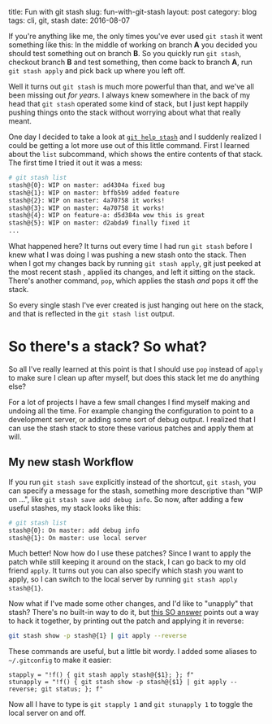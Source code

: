 title: Fun with git stash
slug: fun-with-git-stash
layout: post
category: blog
tags: cli, git, stash
date: 2016-08-07

If you're anything like me, the only times you've ever used `git stash` it went
something like this: In the middle of working on branch **A** you decided you
should test something out on branch **B**.  So you quickly run `git stash`,
checkout branch **B** and test something, then come back to branch **A**, run `git
stash apply` and pick back up where you left off.

Well it turns out `git stash` is much more powerful than that, and we've all
been missing out *for years*. I always knew somewhere in the back of my head that
`git stash` operated some kind of stack, but I just kept happily pushing things
onto the stack without worrying about what that really meant.

One day I decided to take a look at [`git help
stash`](https://git-scm.com/docs/git-stash) and I suddenly realized I could
be getting a lot more use out of this little command.  First I learned about
the `list` subcommand, which shows the entire contents of that stack. The first
time I tried it out it was a mess:

``` sh
# git stash list
stash@{0}: WIP on master: ad4304a fixed bug
stash@{1}: WIP on master: bffb5b9 added feature
stash@{2}: WIP on master: 4a70758 it works!
stash@{3}: WIP on master: 4a70758 it works!
stash@{4}: WIP on feature-a: d5d384a wow this is great
stash@{5}: WIP on master: d2abda9 finally fixed it
...
```

What happened here? It turns out every time I had run `git stash` before
I knew what I was doing I was pushing a new stash onto the stack. Then when
I got my changes back by running `git stash apply`, git just peeked at the most
recent stash , applied its changes, and left it sitting on the stack. There's
another command, `pop`, which applies the stash *and* pops it off the stack.

So every single stash I've ever created is just hanging out here on the stack,
and that is reflected in the `git stash list` output.

So there's a stack? So what?
============================
So all I've really learned at this point is that I should use `pop` instead
of `apply` to make sure I clean up after myself, but does this stack let me
do anything else?

For a lot of projects I have a few small changes I find myself making and
undoing all the time. For example changing the configuration to point to a
development server, or adding some sort of debug output. I realized that I can
use the stash stack to store these various patches and apply them at will.

My new stash Workflow
---------------------
If you run `git stash save` explicitly instead of the shortcut, `git stash`,
you can specify a message for the stash, something more descriptive than "WIP
on ...", like `git stash save add debug info`. So now, after adding a few
useful stashes, my stack looks like this:

``` sh
# git stash list
stash@{0}: On master: add debug info
stash@{1}: On master: use local server
```

Much better! Now how do I use these patches? Since I want to apply the patch
while still keeping it around on the stack, I can go back to my old friend
`apply`. It turns out you can also specify which stash you want to apply,
so I can switch to the local server by running `git stash apply stash@{1}`.

Now what if I've made some other changes, and I'd like to "unapply" that stash?
There's no built-in way to do it, but [this SO
answer](http://stackoverflow.com/a/1021867) points out a way to hack it
together, by printing out the patch and applying it in reverse:

``` sh
git stash show -p stash@{1} | git apply --reverse
```

These commands are useful, but a little bit wordy. I added some aliases to
`~/.gitconfig` to make it easier:

```
stapply = "!f() { git stash apply stash@{$1}; }; f"
stunapply = "!f() { git stash show -p stash@{$1} | git apply --reverse; git status; }; f"
```

Now all I have to type is `git stapply 1` and `git stunapply 1` to toggle the
local server on and off.

